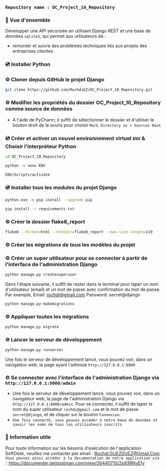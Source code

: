 ### `Repository name : OC_Project_10_Repository`
### 📖 Vue d'ensemble
Développer une API sécurisée en utilisant Django REST et une base de données `sqlite3`, 
qui permet aux utilisateurs de :
- remonter et suivre des problèmes techniques liés aux projets des entreprises clientes

### 💿 Installer Python
### ⚙️ Cloner depuis GitHub le projet Django
```bash
git clone https://github.com/RochdiGZ/OC_Project_10_Repository.git
```
### ⚙️ Modifier les propriétés du dossier OC_Project_10_Repository comme source de données
-  A l'aide de PyCharm, il suffit de sélectionner le dossier et d'utiliser le bouton droit de la souris pour choisir 
`Mark Directory as > Sources Root`
### 💿 Créer et activer un nouvel environnement virtuel `ENV` & Choisir l'interpréteur Python
```bash
cd OC_Project_10_Repository
```
```bash
python -m venv ENV
```
```bash
ENV/Scripts/activate
```
### 💿 Installer tous les modules du projet Django
```bash
python.exe -m pip install --upgrade pip
``` 
```bash
pip install -r requirements.txt
```
### ⚙️ Créer le dossier flake8_report
```bash
flake8 --format=html --htmldir=flake8_report --max-line-length=119
```
### ⚙️ Créer les migrations de tous les modèles du projet
### ⚙️ Créer un super utilisateur pour se connecter à partir de l'interface de l'administration Django
```bash
python manage.py createsuperuser
``` 
Dans l'étape suivante, il suffit de rester dans le terminal pour taper un nom d'utilisateur (email) et un mot de passe 
avec confirmation du mot de passe. Par exemple, 
Email: rochdi@gmail.com
Password: secret@django
```bash
python manage.py makemigrations
``` 
### ⚙️ Appliquer toutes les migrations
```bash
python manage.py migrate
``` 
### ⚙️ Lancer le serveur de développement
```bash
python manage.py runserver
``` 
Une fois le serveur de développement lancé, vous pouvez voir, dans un navigateur web, la page ayant l'adresse 
`http://127.0.0.1:8000`
### ⚙️ Se connecter avec l'interface de l'administration Django via `http://127.0.0.1:8000/admin`
- Une fois le serveur de développement lancé, vous pouvez voir, dans un navigateur web, la page de l'administration 
Django via `http://127.0.0.1:8000/admin`. Pour se connecter, il suffit de taper le nom du super utilisateur 
`rochdi@gmail.com` et le mot de passe `secret@django`, et de cliquer sur le bouton `Connexion`.
- `Une fois connecté, vous pouvez accéder à notre base de données et savoir les noms de tous les utilisateurs inscrits`
### 📖 Information utile
Pour toute information sur les besoins d'exécution de l'application SoftDesk, veuillez me contacter par email :
Rochdi.GUEZGUEZ@Gmail.Com
`Vous pouvez ainsi accéder à la documentation de notre application via :`
https://documenter.getpostman.com/view/26440710/2s93RNyEfy

